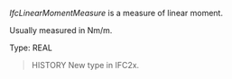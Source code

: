 _IfcLinearMomentMeasure_ is a measure of linear moment.

<!-- end of short definition -->


Usually measured in Nm/m.

Type: REAL

> HISTORY New type in IFC2x.

